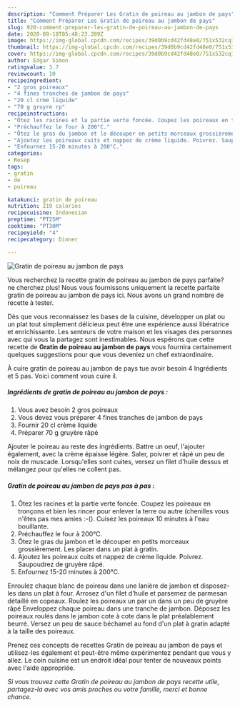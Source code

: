 ```yaml
---
description: "Comment Préparer Les Gratin de poireau au jambon de pays"
title: "Comment Préparer Les Gratin de poireau au jambon de pays"
slug: 920-comment-preparer-les-gratin-de-poireau-au-jambon-de-pays
date: 2020-09-18T05:48:23.289Z
image: https://img-global.cpcdn.com/recipes/39d0b9cd42fd48e0/751x532cq70/gratin-de-poireau-au-jambon-de-pays-photo-principale-de-la-recette.jpg
thumbnail: https://img-global.cpcdn.com/recipes/39d0b9cd42fd48e0/751x532cq70/gratin-de-poireau-au-jambon-de-pays-photo-principale-de-la-recette.jpg
cover: https://img-global.cpcdn.com/recipes/39d0b9cd42fd48e0/751x532cq70/gratin-de-poireau-au-jambon-de-pays-photo-principale-de-la-recette.jpg
author: Edgar Simon
ratingvalue: 3.7
reviewcount: 10
recipeingredient:
- "2 gros poireaux"
- "4 fines tranches de jambon de pays"
- "20 cl crme liquide"
- "70 g gruyre rp"
recipeinstructions:
- "Ôtez les racines et la partie verte foncée. Coupez les poireaux en tronçons et bien les rincer pour enlever la terre ou autre (chenilles vous n&#39;êtes pas mes amies :-(). Cuisez les poireaux 10 minutes à l&#39;eau bouillante."
- "Préchauffez le four à 200°C."
- "Ôtez le gras du jambon et le découper en petits morceaux grossièrement. Les placer dans un plat à gratin."
- "Ajoutez les poireaux cuits et nappez de crème liquide. Poivrez. Saupoudrez de gruyère râpé."
- "Enfournez 15-20 minutes à 200°C."
categories:
- Resep
tags:
- gratin
- de
- poireau

katakunci: gratin de poireau 
nutrition: 219 calories
recipecuisine: Indonesian
preptime: "PT25M"
cooktime: "PT30M"
recipeyield: "4"
recipecategory: Dinner

---
```



![Gratin de poireau au jambon de pays](https://img-global.cpcdn.com/recipes/39d0b9cd42fd48e0/751x532cq70/gratin-de-poireau-au-jambon-de-pays-photo-principale-de-la-recette.jpg)

Vous recherchez la recette gratin de poireau au jambon de pays parfaite? ne cherchez plus! Nous vous fournissons uniquement la recette parfaite gratin de poireau au jambon de pays ici. Nous avons un grand nombre de recette à tester.

Dès que vous reconnaissez les bases de la cuisine, développer un plat ou un plat tout simplement délicieux peut être une expérience aussi libératrice et enrichissante. Les senteurs de votre maison et les visages des personnes avec qui vous la partagez sont inestimables. Nous espérons que cette recette de <strong> Gratin de poireau au jambon de pays </strong> vous fournira certainement quelques suggestions pour que vous deveniez un chef extraordinaire.

<!--inarticleads1-->

À cuire gratin de poireau au jambon de pays tue avoir besoin 4 Ingrédients et 5 pas. Voici comment vous cuire il.

##### Ingrédients de gratin de poireau au jambon de pays :

1. Vous avez besoin 2 gros poireaux
1. Vous devez vous préparer 4 fines tranches de jambon de pays
1. Fournir 20 cl crème liquide
1. Préparer 70 g gruyère râpé


Ajouter le poireau au reste des ingrédients. Battre un oeuf, l&#39;ajouter également, avec la crème épaisse légère. Saler, poivrer et râpé un peu de noix de muscade. Lorsqu&#39;elles sont cuites, versez un filet d&#39;huile dessus et mélangez pour qu&#39;elles ne collent pas. 

<!--inarticleads2-->

##### Gratin de poireau au jambon de pays pas à pas :

1. Ôtez les racines et la partie verte foncée. Coupez les poireaux en tronçons et bien les rincer pour enlever la terre ou autre (chenilles vous n&#39;êtes pas mes amies :-(). Cuisez les poireaux 10 minutes à l&#39;eau bouillante.
1. Préchauffez le four à 200°C.
1. Ôtez le gras du jambon et le découper en petits morceaux grossièrement. Les placer dans un plat à gratin.
1. Ajoutez les poireaux cuits et nappez de crème liquide. Poivrez. Saupoudrez de gruyère râpé.
1. Enfournez 15-20 minutes à 200°C.


Enroulez chaque blanc de poireau dans une lanière de jambon et disposez-les dans un plat à four. Arrosez d&#39;un filet d&#39;huile et parsemez de parmesan détaillé en copeaux. Roulez les poireaux un par un dans un peu de gruyère râpé Enveloppez chaque poireau dans une tranche de jambon. Déposez les poireaux roulés dans le jambon cote à cote dans le plat préalablement beurré. Versez un peu de sauce béchamel au fond d&#39;un plat à gratin adapté à la taille des poireaux. 

<!--inarticleads1-->

<p>
Prenez ces concepts de recettes Gratin de poireau au jambon de pays et utilisez-les également et peut-être même expérimentez pendant que vous y allez. Le coin cuisine est un endroit idéal pour tenter de nouveaux points avec l'aide appropriée.
</p>

<p>
<i>Si vous trouvez cette Gratin de poireau au jambon de pays recette utile, partagez-la avec vos amis proches ou votre famille, merci et bonne chance.</i>
</p>
